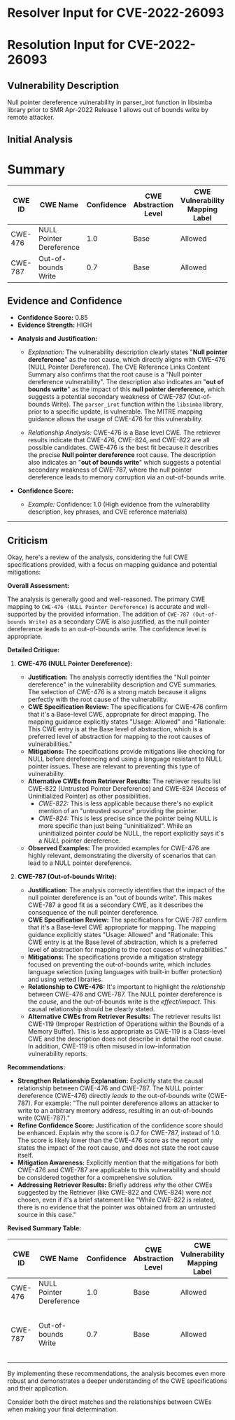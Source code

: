 # Resolver Input for CVE-2022-26093

# Resolution Input for CVE-2022-26093

## Vulnerability Description
Null pointer dereference vulnerability in parser_irot function in libsimba library prior to SMR Apr-2022 Release 1 allows out of bounds write by remote attacker.

## Initial Analysis
# Summary
| CWE ID | CWE Name | Confidence | CWE Abstraction Level | CWE Vulnerability Mapping Label | CWE-Vulnerability Mapping Notes |
|---|---|---|---|---|---|
| CWE-476 | NULL Pointer Dereference | 1.0 | Base | Allowed | Acceptable-Use |
| CWE-787 | Out-of-bounds Write | 0.7 | Base | Allowed | Acceptable-Use |

## Evidence and Confidence

*   **Confidence Score:** 0.85
*   **Evidence Strength:** HIGH

- **Analysis and Justification:**  
  - *Explanation:* The vulnerability description clearly states "**Null pointer dereference**" as the root cause, which directly aligns with CWE-476 (NULL Pointer Dereference). The CVE Reference Links Content Summary also confirms that the root cause is a "Null pointer dereference vulnerability". The description also indicates an "**out of bounds write**" as the impact of this **null pointer dereference**, which suggests a potential secondary weakness of CWE-787 (Out-of-bounds Write). The `parser_irot` function within the `libsimba` library, prior to a specific update, is vulnerable. The MITRE mapping guidance allows the usage of CWE-476 for this vulnerability.
  
  - *Relationship Analysis:* CWE-476 is a Base level CWE. The retriever results indicate that CWE-476, CWE-824, and CWE-822 are all possible candidates. CWE-476 is the best fit because it describes the precise **Null pointer dereference** root cause. The description also indicates an "**out of bounds write**" which suggests a potential secondary weakness of CWE-787, where the null pointer dereference leads to memory corruption via an out-of-bounds write.

- **Confidence Score:**  
  - *Example:* Confidence: 1.0 (High evidence from the vulnerability description, key phrases, and CVE reference materials)

---

## Criticism
Okay, here's a review of the analysis, considering the full CWE specifications provided, with a focus on mapping guidance and potential mitigations:

**Overall Assessment:**

The analysis is generally good and well-reasoned. The primary CWE mapping to `CWE-476 (NULL Pointer Dereference)` is accurate and well-supported by the provided information. The addition of `CWE-787 (Out-of-bounds Write)` as a secondary CWE is also justified, as the null pointer dereference leads to an out-of-bounds write. The confidence level is appropriate.

**Detailed Critique:**

1.  **CWE-476 (NULL Pointer Dereference):**

    *   **Justification:**  The analysis correctly identifies the "Null pointer dereference" in the vulnerability description and CVE summaries. The selection of CWE-476 is a strong match because it aligns perfectly with the root cause of the vulnerability.
    *   **CWE Specification Review:** The specifications for CWE-476 confirm that it's a Base-level CWE, appropriate for direct mapping. The mapping guidance explicitly states "Usage: Allowed" and "Rationale: This CWE entry is at the Base level of abstraction, which is a preferred level of abstraction for mapping to the root causes of vulnerabilities."
    *   **Mitigations:** The specifications provide mitigations like checking for NULL before dereferencing and using a language resistant to NULL pointer issues.  These are relevant to preventing this type of vulnerability.
    *   **Alternative CWEs from Retriever Results:** The retriever results list CWE-822 (Untrusted Pointer Dereference) and CWE-824 (Access of Uninitialized Pointer) as other possibilities.
        *   *CWE-822:* This is less applicable because there's no explicit mention of an "untrusted source" providing the pointer.
        *   *CWE-824:* This is less precise since the pointer being NULL is more specific than just being "uninitialized". While an uninitialized pointer *could* be NULL, the report explicitly says it's a *NULL* pointer dereference.
    *   **Observed Examples:** The provided examples for CWE-476 are highly relevant, demonstrating the diversity of scenarios that can lead to a NULL pointer dereference.

2.  **CWE-787 (Out-of-bounds Write):**

    *   **Justification:**  The analysis correctly identifies that the impact of the null pointer dereference is an "out of bounds write". This makes CWE-787 a good fit as a secondary CWE, as it describes the consequence of the null pointer dereference.
    *   **CWE Specification Review:** The specifications for CWE-787 confirm that it's a Base-level CWE appropriate for mapping. The mapping guidance explicitly states "Usage: Allowed" and "Rationale: This CWE entry is at the Base level of abstraction, which is a preferred level of abstraction for mapping to the root causes of vulnerabilities."
    *   **Mitigations:** The specifications provide a mitigation strategy focused on preventing the out-of-bounds write, which includes language selection (using languages with built-in buffer protection) and using vetted libraries.
    *   **Relationship to CWE-476:** It's important to highlight the *relationship* between CWE-476 and CWE-787. The NULL pointer dereference is the *cause*, and the out-of-bounds write is the *effect/impact*. This causal relationship should be clearly stated.
    *   **Alternative CWEs from Retriever Results:** The retriever results list CWE-119 (Improper Restriction of Operations within the Bounds of a Memory Buffer). This is less appropriate as CWE-119 is a Class-level CWE and the description does not describe in detail the root cause. In addition, CWE-119 is often misused in low-information vulnerability reports.

**Recommendations:**

*   **Strengthen Relationship Explanation:** Explicitly state the causal relationship between CWE-476 and CWE-787. The NULL pointer dereference (CWE-476) directly *leads to* the out-of-bounds write (CWE-787).  For example: "The null pointer dereference allows an attacker to write to an arbitrary memory address, resulting in an out-of-bounds write (CWE-787)."
*   **Refine Confidence Score:** Justification of the confidence score should be enhanced. Explain why the score is 0.7 for CWE-787, instead of 1.0. The score is likely lower than the CWE-476 score as the report only states the impact of the root cause, and does not state the root cause itself.
*   **Mitigation Awareness:** Explicitly mention that the mitigations for both CWE-476 and CWE-787 are applicable to this vulnerability and should be considered together for a comprehensive solution.
*   **Addressing Retriever Results:** Briefly address *why* the other CWEs suggested by the Retriever (like CWE-822 and CWE-824) were *not* chosen, even if it's a brief statement like "While CWE-822 is related, there is no evidence that the pointer was obtained from an untrusted source in this case."

**Revised Summary Table:**

| CWE ID | CWE Name | Confidence | CWE Abstraction Level | CWE Vulnerability Mapping Label | CWE-Vulnerability Mapping Notes |
|---|---|---|---|---|---|
| CWE-476 | NULL Pointer Dereference | 1.0 | Base | Allowed | Acceptable-Use |
| CWE-787 | Out-of-bounds Write | 0.7 | Base | Allowed | Acceptable-Use. Consequence of the NULL pointer dereference. |

By implementing these recommendations, the analysis becomes even more robust and demonstrates a deeper understanding of the CWE specifications and their application.

Consider both the direct matches and the relationships between CWEs
when making your final determination.
        